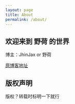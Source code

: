 ```yaml
---
layout: page
title: About
permalink: /about/
---
```


## 欢迎来到 野荷 的世界
博主：JhinJax or 野荷

[原博客地址](https://www.cnblogs.com/jhinjax)

## 版权声明
版权？转载时标明一下就行
